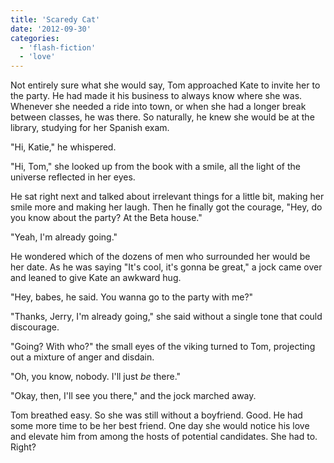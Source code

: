 ```yaml
---
title: 'Scaredy Cat'
date: '2012-09-30'
categories:
  - 'flash-fiction'
  - 'love'
---
```


Not entirely sure what she would say, Tom approached Kate to invite her to the
party. He had made it his business to always know where she was. Whenever she
needed a ride into town, or when she had a longer break between classes, he was
there. So naturally, he knew she would be at the library, studying for her
Spanish exam.

<!-- truncate -->

"Hi, Katie," he whispered.

"Hi, Tom," she looked up from the book with a smile, all the light of the
universe reflected in her eyes.

He sat right next and talked about irrelevant things for a little bit, making
her smile more and making her laugh. Then he finally got the courage, "Hey, do
you know about the party? At the Beta house."

"Yeah, I'm already going."

He wondered which of the dozens of men who surrounded her would be her date. As
he was saying "It's cool, it's gonna be great," a jock came over and leaned to
give Kate an awkward hug.

"Hey, babes, he said. You wanna go to the party with me?"

"Thanks, Jerry, I'm already going," she said without a single tone that could
discourage.

"Going? With who?" the small eyes of the viking turned to Tom, projecting out a
mixture of anger and disdain.

"Oh, you know, nobody. I'll just _be_ there."

"Okay, then, I'll see you there," and the jock marched away.

Tom breathed easy. So she was still without a boyfriend. Good. He had some more
time to be her best friend. One day she would notice his love and elevate him
from among the hosts of potential candidates. She had to. Right?
